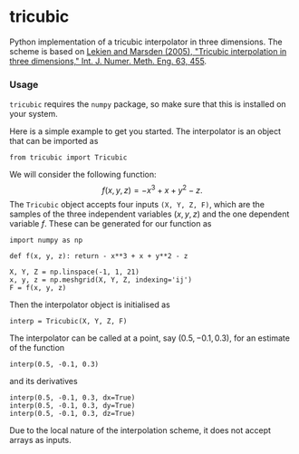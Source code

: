 # tricubic
Python implementation of a tricubic interpolator in three dimensions. The scheme is based on [Lekien and Marsden (2005), "Tricubic interpolation in three dimensions," Int. J. Numer. Meth. Eng. 63, 455](https://doi.org/10.1002/nme.1296).

### Usage
`tricubic` requires the `numpy` package, so make sure that this is installed on your system.

Here is a simple example to get you started. The interpolator is an object that can be imported as
```
from tricubic import Tricubic
```
We will consider the following function:
$$f(x, y, z) = - x^3 + x + y^2 - z.$$
The `Tricubic` object accepts four inputs `(X, Y, Z, F)`, which are the samples of the three independent variables $(x, y, z)$ and the one dependent variable $f$. These can be generated for our function as
```
import numpy as np

def f(x, y, z): return - x**3 + x + y**2 - z

X, Y, Z = np.linspace(-1, 1, 21)
x, y, z = np.meshgrid(X, Y, Z, indexing='ij')
F = f(x, y, z)
```
Then the interpolator object is initialised as
```
interp = Tricubic(X, Y, Z, F)
```
The interpolator can be called at a point, say $(0.5, -0.1, 0.3)$, for an estimate of the function
```
interp(0.5, -0.1, 0.3)
```
and its derivatives
```
interp(0.5, -0.1, 0.3, dx=True)
interp(0.5, -0.1, 0.3, dy=True)
interp(0.5, -0.1, 0.3, dz=True)
```
Due to the local nature of the interpolation scheme, it does not accept arrays as inputs.

